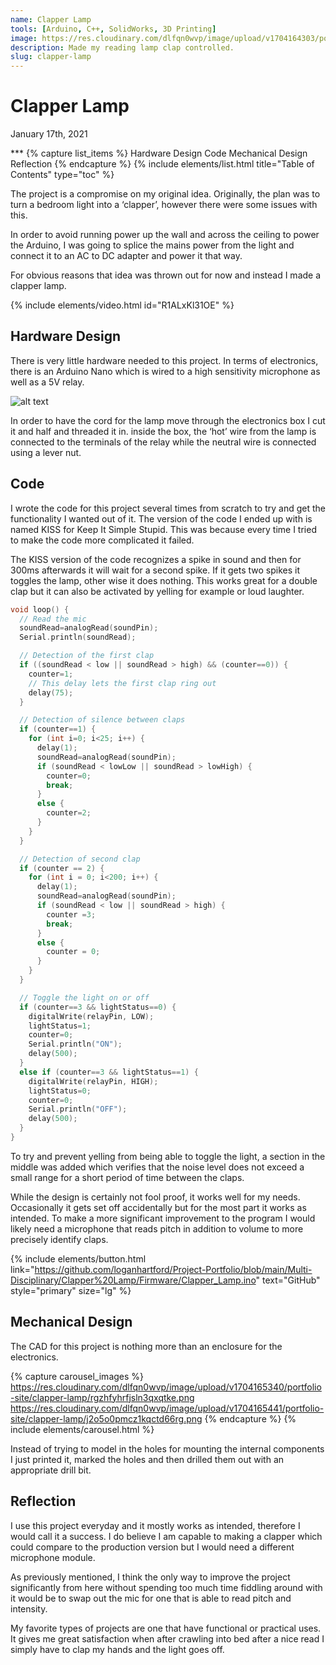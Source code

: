 ```yaml
---
name: Clapper Lamp
tools: [Arduino, C++, SolidWorks, 3D Printing]
image: https://res.cloudinary.com/dlfqn0wvp/image/upload/v1704164303/portfolio-site/clapper-lamp/pphuxhwyxdmoq3ivbb71.png
description: Made my reading lamp clap controlled.
slug: clapper-lamp
---
```


# Clapper Lamp
<p class="post-metadata text-muted">
  January 17th, 2021
</p>
***
{% capture list_items %}
Hardware Design
Code
Mechanical Design
Reflection
{% endcapture %}
{% include elements/list.html title="Table of Contents" type="toc" %}

The project is a compromise on my original idea. Originally, the plan was to turn a bedroom light into a ‘clapper’, however there were some issues with this.

In order to avoid running power up the wall and across the ceiling to power the Arduino, I was going to splice the mains power from the light and connect it to an AC to DC adapter and power it that way. 

For obvious reasons that idea was thrown out for now and instead I made a clapper lamp.

{% include elements/video.html id="R1ALxKl31OE" %}

## Hardware Design
There is very little hardware needed to this project.  In terms of electronics, there is an Arduino Nano which is wired to a high sensitivity microphone as well as a 5V relay.

![alt text](https://res.cloudinary.com/dlfqn0wvp/image/upload/v1704165163/portfolio-site/clapper-lamp/pfc64owvso2yigrrxjhn.jpg "Clapper hardware")

In order to have the cord for the lamp move through the electronics box I cut it and half and threaded it in. inside the box, the ‘hot’ wire from the lamp is connected to the terminals of the relay while the neutral wire is connected using a lever nut.

## Code
I wrote the code for this project several times from scratch to try and get the functionality I wanted out of it. The version of the code I ended up with is named KISS for Keep It Simple Stupid. This was because every time I tried to make the code more complicated it failed.

The KISS version of the code recognizes a spike in sound and then for 300ms afterwards it will wait for a second spike. If it gets two spikes it toggles the lamp, other wise it does nothing. This works great for a double clap but it can also be activated by yelling for example or loud laughter.

```c++
void loop() {
  // Read the mic
  soundRead=analogRead(soundPin);  
  Serial.println(soundRead);

  // Detection of the first clap
  if ((soundRead < low || soundRead > high) && (counter==0)) {
    counter=1;
    // This delay lets the first clap ring out 
    delay(75);
  }

  // Detection of silence between claps
  if (counter==1) {
    for (int i=0; i<25; i++) {
      delay(1);
      soundRead=analogRead(soundPin);
      if (soundRead < lowLow || soundRead > lowHigh) {
        counter=0;
        break;
      }
      else {
        counter=2;
      }
    }
  }

  // Detection of second clap
  if (counter == 2) {
    for (int i = 0; i<200; i++) {
      delay(1);
      soundRead=analogRead(soundPin);
      if (soundRead < low || soundRead > high) {
        counter =3;
        break;
      }
      else {
        counter = 0;
      }      
    }
  }

  // Toggle the light on or off
  if (counter==3 && lightStatus==0) {
    digitalWrite(relayPin, LOW);
    lightStatus=1;
    counter=0;
    Serial.println("ON");
    delay(500);
  }
  else if (counter==3 && lightStatus==1) {
    digitalWrite(relayPin, HIGH);
    lightStatus=0;
    counter=0;
    Serial.println("OFF");
    delay(500);
  }
}
```

To try and prevent yelling from being able to toggle the light, a section in the middle was added which verifies that the noise level does not exceed a small range for a short period of time between the claps.

While the design is certainly not fool proof, it works well for my needs. Occasionally it gets set off accidentally but for the most part it works as intended. To make a more significant improvement to the program I would likely need a microphone that reads pitch in addition to volume to more precisely identify claps.

{% include elements/button.html link="https://github.com/loganhartford/Project-Portfolio/blob/main/Multi-Disciplinary/Clapper%20Lamp/Firmware/Clapper_Lamp.ino" text="GitHub" style="primary" size="lg" %}

## Mechanical Design
The CAD for this project is nothing more than an enclosure for the electronics.

{% capture carousel_images %}
https://res.cloudinary.com/dlfqn0wvp/image/upload/v1704165340/portfolio-site/clapper-lamp/rgzhfyhrfjsln3qxqtke.png
https://res.cloudinary.com/dlfqn0wvp/image/upload/v1704165441/portfolio-site/clapper-lamp/j2o5o0pmcz1kqctd66rg.png
{% endcapture %}
{% include elements/carousel.html %}

Instead of trying to model in the holes for mounting the internal components I just printed it, marked the holes and then drilled them out with an appropriate drill bit.

## Reflection
I use this project everyday and it mostly works as intended, therefore I would call it a success. I do believe I am capable to making a clapper which could compare to the production version but I would need a different microphone module.

As previously mentioned, I think the only way to improve the project significantly from here without spending too much time fiddling around with it would be to swap out the mic for one that is able to read pitch and intensity.

My favorite types of projects are one that have functional or practical uses. It gives me great satisfaction when after crawling into bed after a nice read I simply have to clap my hands and the light goes off.
